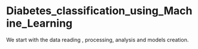 # Diabetes_classification_using_Machine_Learning
We start with the data reading , processing, analysis and models creation.
